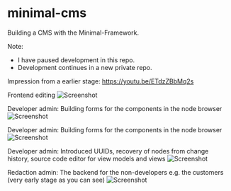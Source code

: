 # minimal-cms

Building a CMS with the Minimal-Framework.

Note: 
- I have paused development in this repo.
- Development continues in a new private repo.

Impression from a earlier stage:
https://youtu.be/ETdzZBbMq2s

Frontend editing
![Screenshot](http://crashleague.net/minimal-cms-screens/s3.png)

Developer admin: Building forms for the components in the node browser
![Screenshot](http://crashleague.net/minimal-cms-screens/s1.png)

Developer admin: Building forms for the components in the node browser
![Screenshot](http://crashleague.net/minimal-cms-screens/s2.png)

Developer admin: Introduced UUIDs, recovery of nodes from change history, source code editor for view models and views
![Screenshot](http://crashleague.net/minimal-cms-screens/s4.png)

Redaction admin: The backend for the non-developers e.g. the customers (very early stage as you can see)
![Screenshot](http://crashleague.net/minimal-cms-screens/s5.png)

